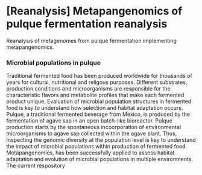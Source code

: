 # [Reanalysis] Metapangenomics of pulque fermentation reanalysis
Reanalysis of metagenomes from pulque fermentation implementing metapangenomics.

### Microbial populations in pulque
Traditional fermented food has been produced worldwide for thousands of years for cultural, nutritional and religous purposes. Different substrates, production conditions and microorganisms are responsible for the characteristic flavors and metabolite profiles that make each fermented product unique. Evaluation of microbial population structures in fermented food is key to understand how selection and habitat adaptation occurs. Pulque, a traditional fermented beverage from Mexico, is produced by the fermentation of agave sap in an open batch-like bioreactor. Pulque production starts by the spontaneous incoorporation of environmental microorganisms to agave sap collected within the agave plant. Thus,  Inspecting the genomic diversity at the population level is key to understand the impact of microbial populations within production of fermented food. Metapangenomics, has been successfully applied to assess habitat adaptation and evolution of microbial populations in multiple environments. The current respository